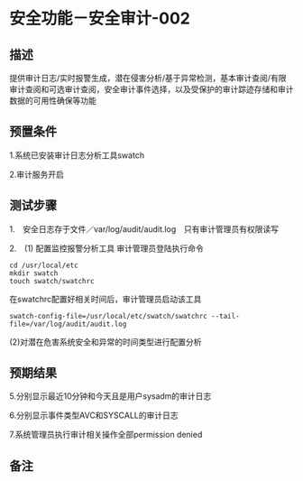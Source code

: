 # 安全功能－安全审计-002

## 描述

提供审计日志/实时报警生成，潜在侵害分析/基于异常检测，基本审计查阅/有限审计查阅和可选审计查阅，安全审计事件选择，以及受保护的审计踪迹存储和审计数据的可用性确保等功能

## 预置条件

1.系统已安装审计日志分析工具swatch

2.审计服务开启

## 测试步骤

1.　安全日志存于文件／var/log/audit/audit.log　只有审计管理员有权限读写

2.　(1) 配置监控报警分析工具
审计管理员登陆执行命令

```su -
cd /usr/local/etc
mkdir swatch
touch swatch/swatchrc
```

在swatchrc配置好相关时间后，审计管理员启动该工具

```swatch-config-file=/usr/local/etc/swatch/swatchrc --tail-file=/var/log/audit/audit.log```

(2)对潜在危害系统安全和异常的时间类型进行配置分析

## 预期结果

5.分别显示最近10分钟和今天且是用户sysadm的审计日志

6.分别显示事件类型AVC和SYSCALL的审计日志

7.系统管理员执行审计相关操作全部permission denied

## 备注